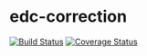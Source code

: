 # edc-correction

[![Build Status](https://travis-ci.org/botswana-harvard/edc-correction.svg?branch=develop)](https://travis-ci.org/botswana-harvard/edc-correction) [![Coverage Status](https://coveralls.io/repos/github/botswana-harvard/edc-correction/badge.svg?branch=develop)](https://coveralls.io/github/botswana-harvard/edc-correction?branch=develop)
